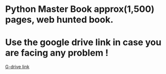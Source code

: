 # Python Master Book approx(1,500) pages, web hunted book.

# Use the google drive link in case you are facing any problem !
[G-drive link](https://drive.google.com/drive/folders/1-sH6aepHqWe8cSfGHGnfRCA-zv2JYPJZ?usp=sharing)
